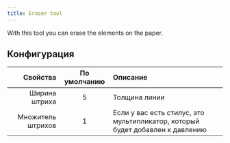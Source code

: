 ```yaml
---
title: Eraser tool
---
```


With this tool you can erase the elements on the paper.

## Конфигурация

|          Свойства | По умолчанию | Описание                                                                      |
| ----------------: | :----------: | :---------------------------------------------------------------------------- |
|     Ширина штриха |       5      | Толщина линии                                                                 |
| Множитель штрихов |       1      | Если у вас есть стилус, это мультипликатор, который будет добавлен к давлению |
